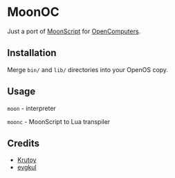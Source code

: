 # MoonOC
Just a port of [MoonScript](https://github.com/leafo/moonscript) for [OpenComputers](https://github.com/MightyPirates/OpenComputers).

## Installation
Merge `bin/` and `lib/` directories into your OpenOS copy.

## Usage
`moon` - interpreter

`moonc` - MoonScript to Lua transpiler

## Credits
* [Krutoy](https://github.com/Krutoy242)
* [evgkul](https://github.com/evgkul)